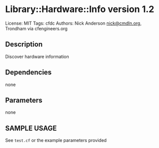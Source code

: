# Library::Hardware::Info version 1.2

License: MIT
Tags: cfdc
Authors: Nick Anderson <nick@cmdln.org>, Trondham via cfengineers.org

## Description
Discover hardware information

## Dependencies
none

## Parameters
none

## SAMPLE USAGE
See `test.cf` or the example parameters provided

